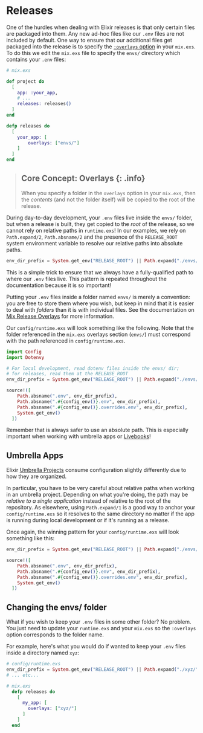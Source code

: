 # Releases

One of the hurdles when dealing with Elixir releases is that only certain files are packaged into them.  Any new ad-hoc files like our `.env` files are not included by default.  One way to ensure that our additional files get packaged into the release is to specify the [`:overlays` option](https://hexdocs.pm/mix/Mix.Tasks.Release.html#module-options) in your `mix.exs`. To do this we edit the `mix.exs` file to specify the `envs/` directory which contains your `.env` files:

```elixir
# mix.exs

def project do
  [
    app: :your_app,
    # ... 
    releases: releases()
  ]
end

defp releases do
  [
    your_app: [
        overlays: ["envs/"]
    ]
  ]
end
```

> ## Core Concept: Overlays {: .info}
>
> When you specify a folder in the `overlays` option in your `mix.exs`, then the
> _contents_ (and not the folder itself) will be copied to the root of the release.

During day-to-day development, your `.env` files live inside the `envs/` folder, but when a release is built, they get copied to the _root_ of the release, so we cannot rely on relative paths in `runtime.exs`!  In our examples, we rely on `Path.expand/2`, `Path.absname/2` and the presence of the `RELEASE_ROOT` system environment variable to resolve our relative paths into absolute paths.

```elixir
env_dir_prefix = System.get_env("RELEASE_ROOT") || Path.expand("./envs/")
```

This is a simple trick to ensure that we always have a fully-qualified path to where our `.env` files live. This pattern is repeated throughout the documentation because it is so important! 

Putting your `.env` files inside a folder named `envs/` is merely a convention: you are free to store them where you wish, but keep in mind that it is easier to deal with _folders_ than it is with individual files.  See the documentation on [Mix Release Overlays](https://hexdocs.pm/mix/Mix.Tasks.Release.html#module-overlays) for more information.

Our `config/runtime.exs` will look something like the following. Note that the folder referenced in the `mix.exs` overlays section (`envs/`) must correspond with the path referenced in `config/runtime.exs`.

```elixir
import Config
import Dotenvy

# For local development, read dotenv files inside the envs/ dir;
# for releases, read them at the RELEASE_ROOT
env_dir_prefix = System.get_env("RELEASE_ROOT") || Path.expand("./envs/")

source!([
    Path.absname(".env", env_dir_prefix),
    Path.absname(".#{config_env()}.env", env_dir_prefix),
    Path.absname(".#{config_env()}.overrides.env", env_dir_prefix),
    System.get_env()
  ])
```

Remember that is always safer to use an absolute path. This is especially important when working with umbrella apps or [Livebooks](guides/livebooks.md)!

## Umbrella Apps

Elixir [Umbrella Projects](https://elixir-lang.org/getting-started/mix-otp/dependencies-and-umbrella-projects.html) consume configuration slightly differently due to how they are organized.

In particular, you have to be very careful about relative paths when working in an umbrella project. Depending on what you're doing, the path may be _relative to a single application_ instead of relative to the root of the repository. As elsewhere, using `Path.expand/1` is a good way to anchor your `config/runtime.exs` so it resolves to the same directory no matter if the app is running during local development or if it's running as a release. 

Once again, the winning pattern for your `config/runtime.exs` will look something like this:

```elixir
env_dir_prefix = System.get_env("RELEASE_ROOT") || Path.expand("./envs/")

source!([
    Path.absname(".env", env_dir_prefix),
    Path.absname(".#{config_env()}.env", env_dir_prefix),
    Path.absname(".#{config_env()}.overrides.env", env_dir_prefix),
    System.get_env()
  ])
```

## Changing the envs/ folder

What if you wish to keep your `.env` files in some other folder?  No problem. You just need to update your `runtime.exs` and your `mix.exs` so the `:overlays` option corresponds to the folder name.

For example, here's what you would do if wanted to keep your `.env` files inside a directory named `xyz`:

```elixir
# config/runtime.exs
env_dir_prefix = System.get_env("RELEASE_ROOT") || Path.expand("./xyz/")
# ... etc...
```

```elixir
# mix.exs
  defp releases do
    [
      my_app: [
        overlays: ["xyz/"]
      ]
    ]
  end
```
